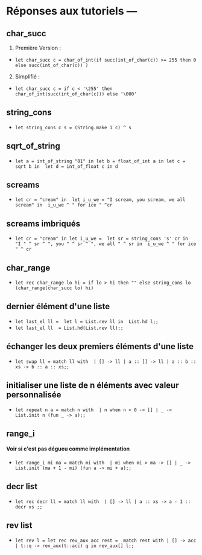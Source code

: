 # Réponses aux tutoriels &mdash;

## char_succ

1. Première Version :
- `let char_succ c = char_of_int(if succ(int_of_char(c)) >= 255 then 0 else succ(int_of_char(c)) )`

2. Simplifié :
- `let char_succ c = if c < '\255' then char_of_int(succ(int_of_char(c))) else '\000'`

## string_cons

- `let string_cons c s = (String.make 1 c) ^ s`

## sqrt_of_string
 - `let a = int_of_string "81" in
let b = float_of_int a in
let c = sqrt b in 
let d = int_of_float c in d`


## screams
- `let cr = "cream" in 
let i_u_we = "I scream, you scream, we all scream" in 
i_u_we ^ " for ice " ^cr`

## screams imbriqués

- `let cr = "cream" in
let i_u_we = 
let sr = string_cons 's' cr in 
"I " ^ sr ^ ", you " ^ sr ^ ", we all " ^ sr in 
i_u_we ^ " for ice " ^ cr`

## char_range

- `let rec char_range lo hi = if lo > hi then "" else string_cons lo (char_range(char_succ lo) hi)`

## dernier élément d'une liste

- `let last_el ll =  let l = List.rev ll in  List.hd l;;`
- `let last_el ll  = List.hd(List.rev ll);;`

## échanger les deux premiers éléments d'une liste

- `let swap ll = match ll with 
| [] -> ll
| a :: [] -> ll
| a :: b :: xs -> b :: a :: xs;;`

## initialiser une liste de n éléments avec valeur personnalisée

- `let repeat n a = match n with 
| n when n < 0 -> []
| _ -> List.init n (fun _ -> a);;`


## range_i

#### Voir si c'est pas dégueu comme implémentation

- `let range_i mi ma = match mi with 
| mi when mi > ma -> []
| _ -> List.init (ma + 1 - mi) (fun a -> mi + a);;`

## decr list

- `let rec decr ll = match ll with 
| [] -> ll
| a :: xs -> a - 1 :: decr xs ;;`

## rev list
- `let rev l =
let rec rev_aux acc rest = 
match rest with
| [] -> acc
| t::q -> rev_aux(t::acc) q
in rev_aux[] l;;`